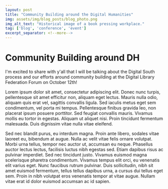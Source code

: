 ```yaml
---
layout: post
title: "Community Building around the Digital Humanities"
img: assets/img/blog_posts/blog_photo.png
img_alt_text: "Historical image of a book pressing workplace."
tag: ['blog', 'conference', 'event']
excerpt_separator: <!--more-->
---
```


# Community Building around DH

I'm excited to share with y'all that I will be talking about the Digital South process and our efforts around community building at the Digital Library Federation Forum on October 12th!

<!--more-->

Lorem ipsum dolor sit amet, consectetur adipiscing elit. Donec nunc turpis, pellentesque sit amet efficitur non, aliquam eget lectus. Mauris nulla odio, aliquam quis erat vel, sagittis convallis ligula. Sed iaculis metus eget sem condimentum, vel porta mi tempus. Pellentesque finibus gravida leo, non placerat ipsum posuere porttitor. Sed feugiat convallis mauris. Vivamus mollis eu tortor in egestas. Aliquam ut aliquet nisi. Proin tincidunt fermentum malesuada. Duis dignissim vitae nulla vitae eleifend.

Sed nec blandit purus, eu interdum magna. Proin ante libero, sodales vitae laoreet eu, bibendum at augue. Nulla ac velit vitae felis ornare volutpat. Morbi urna tellus, tempor nec auctor ut, accumsan eu neque. Phasellus auctor lectus lectus, facilisis luctus nibh egestas sed. Etiam dapibus risus ac pulvinar imperdiet. Sed nec tincidunt justo. Vivamus euismod magna scelerisque pharetra condimentum. Vivamus tempus elit orci, eu venenatis elit varius eget. Nunc faucibus rutrum pulvinar. Duis sollicitudin, nibh sit amet euismod fermentum, tellus tellus dapibus urna, a cursus dui tellus eget sem. Proin in nibh volutpat eros venenatis tempor at vitae augue. Nullam vitae erat id dolor euismod accumsan ac id sapien.
